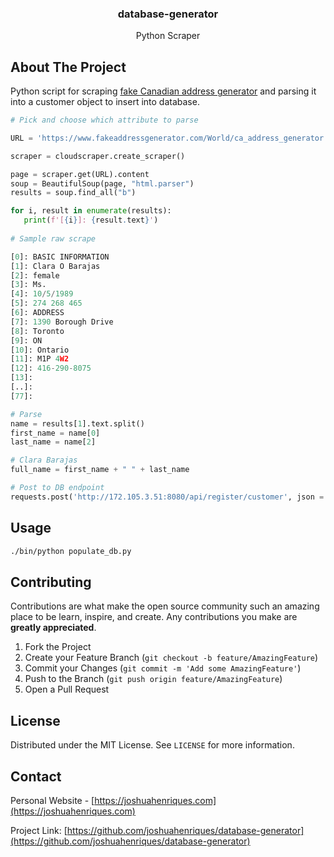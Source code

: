 <p align="center">
  <h3 align="center">database-generator</h3>
  <p align="center">
    Python Scraper
  </p>
</p>

<!-- ABOUT THE PROJECT -->
## About The Project
Python script for scraping [fake Canadian address generator](https://www.fakeaddressgenerator.com/World/ca_address_generator) and parsing it into a customer object to insert into database.

```python
# Pick and choose which attribute to parse

URL = 'https://www.fakeaddressgenerator.com/World/ca_address_generator'

scraper = cloudscraper.create_scraper()

page = scraper.get(URL).content
soup = BeautifulSoup(page, "html.parser")
results = soup.find_all("b")

for i, result in enumerate(results):
   print(f'[{i}]: {result.text}')
  
# Sample raw scrape

[0]: BASIC INFORMATION
[1]: Clara O Barajas
[2]: female
[3]: Ms.
[4]: 10/5/1989
[5]: 274 268 465
[6]: ADDRESS
[7]: 1390 Borough Drive
[8]: Toronto
[9]: ON
[10]: Ontario
[11]: M1P 4W2
[12]: 416-290-8075
[13]: 
[..]:
[77]:

# Parse
name = results[1].text.split()
first_name = name[0]
last_name = name[2]

# Clara Barajas
full_name = first_name + " " + last_name

# Post to DB endpoint
requests.post('http://172.105.3.51:8080/api/register/customer', json = customer.scrape())
```

## Usage

```bash
./bin/python populate_db.py
```

<!-- CONTRIBUTING -->
## Contributing

Contributions are what make the open source community such an amazing place to be learn, inspire, and create. Any contributions you make are **greatly appreciated**.

1. Fork the Project
2. Create your Feature Branch (`git checkout -b feature/AmazingFeature`)
3. Commit your Changes (`git commit -m 'Add some AmazingFeature'`)
4. Push to the Branch (`git push origin feature/AmazingFeature`)
5. Open a Pull Request

<!-- LICENSE -->
## License

Distributed under the MIT License. See `LICENSE` for more information.

<!-- CONTACT -->
## Contact

Personal Website - [https://joshuahenriques.com](https://joshuahenriques.com)

Project Link: [https://github.com/joshuahenriques/database-generator](https://github.com/joshuahenriques/database-generator)

